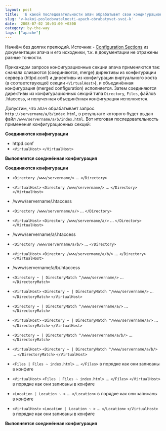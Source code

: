 ```yaml
---
layout: post
title:  'В какой последовательности апач обрабатывет свои конфигурационные секции. '
slug: 'v-kakoj-posledovatelnosti-apach-obrabatyvet-svoi-k'
date:  2008-07-02 10:03:00 +0300
category: by-the-way
tags: ["apache"]
---
```


Начнём без долгих прелюдий. Источник - [Configuration Sections](http://httpd.apache.org/docs/2.2/sections.html)
из документации апача и его исходники, т.к. в документации не отражены разные тонкости.

Прикаждом запросе конфигурационные секции апача применяются так: сначала сливаются (соединяются, merge)
директивы из конфигурации сервера (httpd.conf) и директивы из конфигурации виртуального хоста (в соответствующеё секции ``<VirtualHost>``), и объединённая конфигурация (merged configuration) исполняется. Затем соединяются директивы из конфигурационных секций типа `Directory`, `Files`, файлов .htaccess, и полученная объединённая конфигурация исполняется.

Допустим, что апач обрабатывает запрос `http://servername/a/b/index.html`, в результате которого будет выдан файл
`/www/servername/a/b/index.html`. Вот итоговая последовательность применения конфигурационных секций:

**Соединяются конфигурации**

* httpd.conf
* `<VirtualHost>` `</VirtualHost>`

**Выполняется соединённая конфигурация**

**Соединяются конфигурации**

* `<Directory /www/servername/>` ... `</Directory>`
* `<VirtualHost>` `<Directory /www/servername/>` ... `</Directory>` `</VirtualHost>`
* /www/servername/.htaccess
* `<Directory /www/servername/a/>` ... `</Directory>`
* `<VirtualHost>` `<Directory /www/servername/a/>` ... `</Directory>` `</VirtualHost>`
* /www/servername/a/.htaccess
* `<Directory /www/servername/a/b/>` ... `</Directory>`
* `<VirtualHost>` `<Directory /www/servername/a/b/>` ... `</Directory>` `</VirtualHost>`
* /www/servername/a/b/.htaccess

* `<Directory ~ | DirectoryMatch ^/www/servername/>` ... `</DirectoryMatch>`
* `<VirtualHost>` `<Directory ~ | DirectoryMatch ^/www/servername/>` ... `</DirectoryMatch>` `</VirtualHost>`
* `<Directory ~ | DirectoryMatch ^/www/servername/a/>` ... `</DirectoryMatch>`
* `<VirtualHost>` `<Directory ~ | DirectoryMatch ^/www/servername/a/>` ... `</DirectoryMatch>` `</VirtualHost>`
* `<Directory ~ | DirectoryMatch ^/www/servername/a/b/>` ... `</DirectoryMatch>`
* `<VirtualHost>` `<Directory ~ | DirectoryMatch ^/www/servername/a/b/>` ... `</DirectoryMatch>` `</VirtualHost>`

* `<Files | Files ~ index.html>` ... `</Files>`  в порядке как они записаны в конфиге
* `<VirtualHost>` `<Files | Files ~ index.html>` ... `</Files>` `</VirtualHost>` в порядке как они записаны в конфиге

* `<Location | Location ~ >` ... `</Location>` в порядке как они записаны в конфиге
* `<VirtualHost>` `<Location | Location ~ >` ... `</Location>` `</VirtualHost>` в порядке как они записаны в конфиге

**Выполняется соединённая конфигурация**



